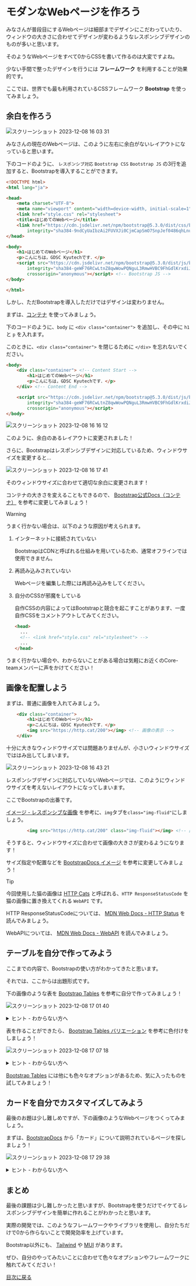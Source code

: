 # モダンなWebページを作ろう

みなさんが普段目にするWebページは細部までデザインにこだわっていたり、ウィンドウの大きさに合わせてデザインが変わるようなレスポンシブデザインのものが多いと思います。

そのようなWebページをすべて0からCSSを書いて作るのは大変ですよね。

少ない手間で整ったデザインを行うには **フレームワーク** を利用することが効果的です。

ここでは、世界でも最も利用されているCSSフレームワーク **Bootstrap** を使ってみましょう。

## 余白を作ろう

![スクリーンショット 2023-12-08 16 03 31](https://github.com/gdsc-kyutech/2023-webdev/assets/71450182/a8d1020b-cced-48d5-be93-ac7c354473c5)

みなさんの現在のWebページは、このように左右に余白がないレイアウトになっていると思います。

下のコードのように、 `レスポンシブ対応` `Bootstrap CSS` `Bootstrap JS` の3行を追加すると、Bootstrapを導入することができます。

```html
<!DOCTYPE html>
<html lang="ja">

<head>
    <meta charset="UTF-8">
    <meta name="viewport" content="width=device-width, initial-scale=1"> <!-- レスポンシブ対応 -->
    <link href="style.css" rel="stylesheet">
    <title>はじめてのWebページ</title>
    <link href="https://cdn.jsdelivr.net/npm/bootstrap@5.3.0/dist/css/bootstrap.min.css" rel="stylesheet"
        integrity="sha384-9ndCyUaIbzAi2FUVXJi0CjmCapSmO7SnpJef0486qhLnuZ2cdeRhO02iuK6FUUVM" crossorigin="anonymous"> <!-- Bootstrap CSS -->
</head>

<body>
    <h1>はじめてのWebページ</h1>
    <p>こんにちは，GDSC Kyutechです．</p>
    <script src="https://cdn.jsdelivr.net/npm/bootstrap@5.3.0/dist/js/bootstrap.bundle.min.js"
        integrity="sha384-geWF76RCwLtnZ8qwWowPQNguL3RmwHVBC9FhGdlKrxdiJJigb/j/68SIy3Te4Bkz"
        crossorigin="anonymous"></script> <!-- Bootstrap JS -->
</body>

</html>

```

しかし、ただBootstrapを導入しただけではデザインは変わりません。

まずは、[コンテナ](https://getbootstrap.jp/docs/5.3/layout/containers/) を使ってみましょう。

下のコードのように、`body` に `<div class="container">` を追加し、その中に `h1` と `p` を入れます。

このときに、`<div class="container">` を閉じるために `</div>` を忘れないでください。

``` html
<body>
    <div class="container"> <!-- Content Start -->
        <h1>はじめてのWebページ</h1>
        <p>こんにちは，GDSC Kyutechです．</p>
    </div> <!-- Content End -->

    <script src="https://cdn.jsdelivr.net/npm/bootstrap@5.3.0/dist/js/bootstrap.bundle.min.js"
        integrity="sha384-geWF76RCwLtnZ8qwWowPQNguL3RmwHVBC9FhGdlKrxdiJJigb/j/68SIy3Te4Bkz"
        crossorigin="anonymous"></script>
</body>
```

![スクリーンショット 2023-12-08 16 16 12](https://github.com/gdsc-kyutech/2023-webdev/assets/71450182/2a60c376-3303-4a97-96c2-b148bfe2b49a)

このように、余白のあるレイアウトに変更されました！

さらに、Bootstrapはレスポンシブデザインに対応しているため、ウィンドウサイズを変更すると…

![スクリーンショット 2023-12-08 16 17 41](https://github.com/gdsc-kyutech/2023-webdev/assets/71450182/bacf58b4-c01c-4c9b-8fca-49c9f44840f5)

そのウィンドウサイズに合わせて適切な余白に変更されます！

コンテナの大きさを変えることもできるので、 [Bootstrap公式Docs（コンテナ）](https://getbootstrap.jp/docs/5.3/layout/containers/) を参考に変更してみましょう！

> [!WARNING]
> うまく行かない場合は、以下のような原因が考えられます。
> 
> 1. インターネットに接続されていない
> 
>    BootstrapはCDNと呼ばれる仕組みを用いているため、通常オフラインでは使用できません。
> 
> 2. 再読み込みされていない
> 
>    Webページを編集した際には再読み込みをしてください。
> 
> 3. 自分のCSSが邪魔をしている
> 
>    自作CSSの内容によってはBootstrapと競合を起こすことがあります、一度自作CSSをコメントアウトしてみてください。
> 
>    ```html
>    <head>
>      ...
>      <!-- <link href="style.css" rel="stylesheet"> -->
>      ...
>    </head>
>    ```
>
> うまく行かない場合や、わからないことがある場合は気軽にお近くのCore-teamメンバーに声をかけてください！

## 画像を配置しよう

まずは、普通に画像を入れてみましょう。

```html
    <div class="container">
        <h1>はじめてのWebページ</h1>
        <p>こんにちは，GDSC Kyutechです．</p>
        <img src="https://http.cat/200"></img> <!-- 画像の表示 -->
    </div>
```

十分に大きなウィンドウサイズでは問題ありませんが、小さいウィンドウサイズでははみ出してしまいます。

![スクリーンショット 2023-12-08 16 43 21](https://github.com/mio256/2023-webdev/assets/71450182/9e8b436a-9d8e-4bdc-8bd2-cf32e0e322e6)

レスポンシブデザインに対応していないWebページでは、このようにウィンドウサイズを考えないレイアウトになってしまいます。

ここでBootstrapの出番です。

[イメージ - レスポンシブな画像](https://getbootstrap.jp/docs/5.3/content/images/#%e3%83%ac%e3%82%b9%e3%83%9d%e3%83%b3%e3%82%b7%e3%83%96%e3%81%aa%e7%94%bb%e5%83%8f) を参考に、`img`タブを`class="img-fluid"`にしましょう。

```html
        <img src="https://http.cat/200" class="img-fluid"></img> <!-- 画像の表示 -->
```

そうすると、ウィンドウサイズに合わせて画像の大きさが変わるようになります！

サイズ指定や配置などを [BootstrapDocs イメージ](https://getbootstrap.jp/docs/5.3/content/images) を参考に変更してみましょう！

> [!TIP]
> 今回使用した猫の画像は [HTTP Cats](https://http.cat/) と呼ばれる、`HTTP ResponseStatusCode` を猫の画像に置き換えてくれる `WebAPI` です。
>
> HTTP ResponseStatusCodeについては、 [MDN Web Docs - HTTP Status](https://developer.mozilla.org/ja/docs/Web/HTTP/Status) を読んでみましょう。
>
> WebAPIについては、 [MDN Web Docs - WebAPI](https://developer.mozilla.org/ja/docs/Learn/JavaScript/Client-side_web_APIs/Introduction) を読んでみましょう。

## テーブルを自分で作ってみよう

ここまでの内容で、Bootstrapの使い方がわかってきたと思います。

それでは、ここからは出題形式です。

下の画像のような表を [Bootstrap Tables](https://getbootstrap.jp/docs/5.3/content/tables/) を参考に自分で作ってみましょう！

![スクリーンショット 2023-12-08 17 01 40](https://github.com/mio256/2023-webdev/assets/71450182/90c48a87-6d3a-4349-88da-8e9e9d526c18)

<details>

<summary>ヒント - わからない方へ</summary>

### BootstrapDocs を読んでみよう

以下のリンクから BootstrapDocs Tables を読んでみましょう！

https://getbootstrap.jp/docs/5.3/content/tables/#%e6%a6%82%e8%a6%81 

**概要** という名前の段落にサンプルコードがあるので、右上のコピーボタンからコピーすることができます！

</details>

表を作ることができたら、 [Bootstrap Tables バリエーション](https://getbootstrap.jp/docs/5.3/content/tables/#%e3%83%90%e3%83%aa%e3%82%a8%e3%83%bc%e3%82%b7%e3%83%a7%e3%83%b3) を参考に色付けをしましょう！

![スクリーンショット 2023-12-08 17 07 18](https://github.com/mio256/2023-webdev/assets/71450182/6976e8e4-8f96-4f87-88e8-b8dd7507c12c)

<details>

<summary>ヒント - わからない方へ</summary>

### どこに色が付いているかを見よう

1. 表題  
   `# First Last Handle` の行、つまり表題は青色ですね。  
   Bootstrapでは青色のデザインが`primary`と定義されています。
3. セル  
   `@twitter` のセルは赤色ですね。
   Bootstrapでは赤色のデザインが`danger`と定義されています。

</details>

[Bootstrap Tables](https://getbootstrap.jp/docs/5.3/content/tables/) には他にも色々なオプションがあるため、気に入ったものを試してみましょう！


## カードを自分でカスタマイズしてみよう

最後のお題は少し難しめですが、下の画像のようなWebページをつくってみましょう。

まずは、[BootstrapDocs](https://getbootstrap.jp/docs/5.3/getting-started/introduction/) から「カード」について説明されているページを探しましょう！

![スクリーンショット 2023-12-08 17 29 38](https://github.com/mio256/2023-webdev/assets/71450182/5b833685-809b-483b-b8d4-71e9f746c472)

<details>

<summary>ヒント - わからない方へ</summary>

### カードのページを探そう

[BootstrapDocs](https://getbootstrap.jp/docs/5.3/getting-started/introduction/) を開き、左側のバーから **Components** を探してみましょう。

### ３つのカードを並べる方法を探そう

[Bootstrap Card](https://getbootstrap.jp/docs/5.3/components/card/) を開き、右側のバーから **カードグループ** を探してみましょう。

### カードを横にする方法を探そう

[Bootstrap Card](https://getbootstrap.jp/docs/5.3/components/card/) を開き、右側のバーから **水平方向** を探してみましょう。

### ボタンを付ける方法を探そう

ボタンの実装は二通りのやり方があります。

1. [Bootstrap Card](https://getbootstrap.jp/docs/5.3/components/card/) のいくつかのパーツはボタンを付随しているので、その部分を流用する。
2. [Bootstrap Buttons](https://getbootstrap.jp/docs/5.3/components/buttons/) からボタンをつける方法を探す。

ボタンのカスタマイズがしたい場合などは 2 を参考にしましょう！

</details>

## まとめ

最後の課題は少し難しかったと思いますが、Bootstrapを使うだけでイケてるレスポンシブデザインを簡単に作れることがわかったと思います。

実際の開発では、このようなフレームワークやライブラリを使用し、自分たちだけで0から作らないことで開発効率を上げています。

Bootstrap以外にも、 [Tailwind](https://tailwindcss.com/) や [MUI](https://mui.com/) があります。

ぜひ、自分のやってみたいことに合わせて色々なオプションやフレームワークに触れてみてください！

[目次に戻る](../README.md)